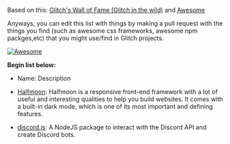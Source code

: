 

Based on this: [Glitch's Wall of Fame (Glitch in the wild)](https://support.glitch.com/t/glitchs-wall-of-fame-glitch-in-the-wild/29536) and [Awesome](https://awesome.re/)

Anyways, you can edit this list with things by making a pull request with the things you find (such as awesome css frameworks, awesome npm packges,etc) that you might use/find in Glitch projects.

[![Awesome](https://awesome.re/badge-flat2.svg)](https://awesome.re)

**Begin list below:**

- Name: Description

- [Halfmoon](https://www.gethalfmoon.com/): Halfmoon is a responsive front-end framework with a lot of useful and interesting qualities to help you build websites. It comes with a built-in dark mode, which is one of its most important and defining features.

- [discord.js](https://discord.js.org): A NodeJS package to interact with the Discord API and create Discord bots.
